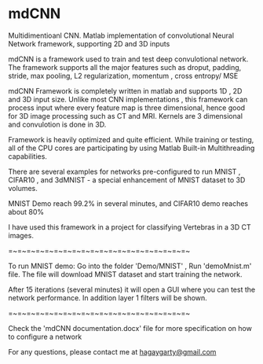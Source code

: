 # mdCNN
Multidimentioanl CNN. Matlab implementation of convolutional Neural Network framework, supporting 2D and 3D inputs

mdCNN is a framework used to train and test deep convulotional network. The framework supports all the major features such as droput, padding, stride, max pooling, L2 regularization, momentum , cross entropy/ MSE 

mdCNN Framework is completely written in matlab and supports 1D , 2D and 3D input size. Unlike most CNN implementations , this framework can process input where every feature map is three dimensional, hence good for 3D image processing such as CT and MRI. Kernels are 3 dimensional and convulotion is done in 3D.


Framework is heavily optimized and quite efficient. While training or testing, all of the CPU cores are participating by using Matlab Built-in Multithreading capabilities.

There are several examples for networks pre-configured to run MNIST , CIFAR10 , and 3dMNIST - a special enhancement of MNIST dataset to 3D volumes.

MNIST Demo reach 99.2% in several minutes, and CIFAR10 demo reaches about 80%

I have used this framework in a project for classifying Vertebras in a 3D CT images. 

=~=~=~=~=~=~=~=~=~=~=~=~=~=~=~=~=~=~=~=~

To run MNIST demo:
Go into the folder 'Demo/MNIST' , Run 'demoMnist.m' file.
The file will download MNIST dataset and start training the network.

After 15 iterations (several minutes) it will open a GUI where you can test the network performance. 
In addition layer 1 filters will be shown.

=~=~=~=~=~=~=~=~=~=~=~=~=~=~=~=~=~=~=~=~

Check the 'mdCNN documentation.docx' file for more specification on how to configure a network

For any questions, please contact me at hagaygarty@gmail.com


